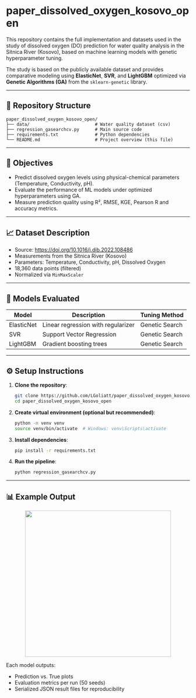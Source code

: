 # paper_dissolved_oxygen_kosovo_open


This repository contains the full implementation and datasets used in the study of dissolved oxygen (DO) prediction for water quality analysis in the Sitnica River (Kosovo), based on machine learning models with genetic hyperparameter tuning.

The study is based on the publicly available dataset and provides comparative modeling using **ElasticNet**, **SVR**, and **LightGBM** optimized via **Genetic Algorithms (GA)** from the `sklearn-genetic` library.

---

## 📂 Repository Structure

```
paper_dissolved_oxygen_kosovo_open/
├── data/                         # Water quality dataset (csv)
├── regression_gasearchcv.py      # Main source code
├── requirements.txt              # Python dependencies
└── README.md                     # Project overview (this file)
```

---

## 📌 Objectives

- Predict dissolved oxygen levels using physical-chemical parameters (Temperature, Conductivity, pH).
- Evaluate the performance of ML models under optimized hyperparameters using GA.
- Measure prediction quality using R², RMSE, KGE, Pearson R and accuracy metrics.

---

## 📈 Dataset Description

- Source: https://doi.org/10.1016/j.dib.2022.108486
- Measurements from the Sitnica River (Kosovo)
- Parameters: Temperature, Conductivity, pH, Dissolved Oxygen
- 18,360 data points (filtered)
- Normalized via `MinMaxScaler`

---

## 🧪 Models Evaluated

| Model       | Description                        | Tuning Method    |
|-------------|------------------------------------|------------------|
| ElasticNet  | Linear regression with regularizer | Genetic Search   |
| SVR         | Support Vector Regression          | Genetic Search   |
| LightGBM    | Gradient boosting trees            | Genetic Search   |

---

## ⚙️ Setup Instructions

1. **Clone the repository**:
   ```bash
   git clone https://github.com/LGoliatt/paper_dissolved_oxygen_kosovo_open.git
   cd paper_dissolved_oxygen_kosovo_open
   ```

2. **Create virtual environment (optional but recommended)**:
   ```bash
   python -m venv venv
   source venv/bin/activate  # Windows: venv\Scripts\activate
   ```

3. **Install dependencies**:
   ```bash
   pip install -r requirements.txt
   ```

4. **Run the pipeline**:
   ```bash
   python regression_gasearchcv.py
   ```

---

## 📊 Example Output

<p align="center">
  <img src="figures/wq-kosovo_correlation.png" width="400"/>
</p>

Each model outputs:
- Prediction vs. True plots
- Evaluation metrics per run (50 seeds)
- Serialized JSON result files for reproducibility
